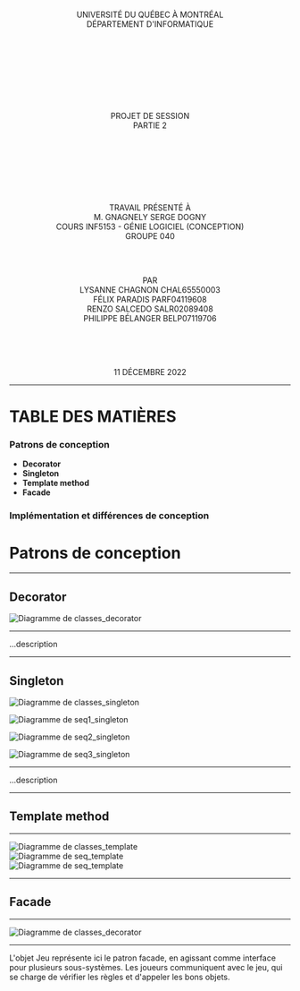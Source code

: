 <br>
<div align="center">UNIVERSITÉ DU QUÉBEC À MONTRÉAL<br>
DÉPARTEMENT D'INFORMATIQUE

<br><br><br><br><br><br><br>


PROJET DE SESSION<br>
PARTIE 2




<br><br><br><br><br><br>




TRAVAIL PRÉSENTÉ À<br>
M. GNAGNELY SERGE DOGNY<br>
COURS INF5153 - GÉNIE LOGICIEL (CONCEPTION)<br>
GROUPE 040


<br><br>



PAR<br>
LYSANNE CHAGNON CHAL65550003<br>
FÉLIX PARADIS PARF04119608<br>
RENZO SALCEDO SALR02089408<br>
PHILIPPE BÉLANGER BELP07119706 <br>

<br><br><br>

11 DÉCEMBRE 2022
</div>
<div style="page-break-after: always;"></div>

----

# TABLE DES MATIÈRES

### Patrons de conception
- **Decorator**
- **Singleton** <br/>
- **Template method** <br/>
- **Facade** <br/>

### Implémentation et différences de conception



<div style="page-break-after: always;"></div>

# Patrons de conception
***
## Decorator


![Diagramme de classes_decorator](diagrammes_conception/images_diagrammes/classes_decorator.png)<br/>

------
...description

-----

## Singleton

![Diagramme de classes_singleton](diagrammes_conception/images_diagrammes/classes_singleton.png)<br/>

![Diagramme de seq1_singleton](diagrammes_conception/images_diagrammes/sequence_singleton_charger_partie.png)<br/>

![Diagramme de seq2_singleton](diagrammes_conception/images_diagrammes/sequence_singleton_enregistrer_partie.png)<br/>

![Diagramme de seq3_singleton](diagrammes_conception/images_diagrammes/sequence_singleton_nouvelle_partie.png)<br/>

-----

...description

-----

## Template method

-----

![Diagramme de classes_template](diagrammes_conception/images_diagrammes/classes_template_method.png)<br/>
![Diagramme de seq_template](diagrammes_conception/images_diagrammes/sequence_template_method_1.png)<br/>
![Diagramme de seq_template](diagrammes_conception/images_diagrammes/sequence_template_method_2.png)<br/>

-----

## Facade

-----

![Diagramme de classes_decorator](diagrammes_conception/images_diagrammes/classes_decorator.png)<br/>

-----

L'objet Jeu représente ici le patron facade, en agissant comme interface pour
plusieurs sous-systèmes. Les joueurs communiquent avec le jeu, qui se charge de vérifier les règles
et d'appeler les bons objets.
